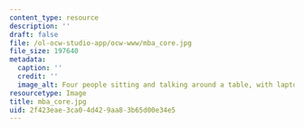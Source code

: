 ```yaml
---
content_type: resource
description: ''
draft: false
file: /ol-ocw-studio-app/ocw-www/mba_core.jpg
file_size: 197640
metadata:
  caption: ''
  credit: ''
  image_alt: Four people sitting and talking around a table, with laptops and notepapers.
resourcetype: Image
title: mba_core.jpg
uid: 2f423eae-3ca0-4d42-9aa8-3b65d00e34e5
---
```

